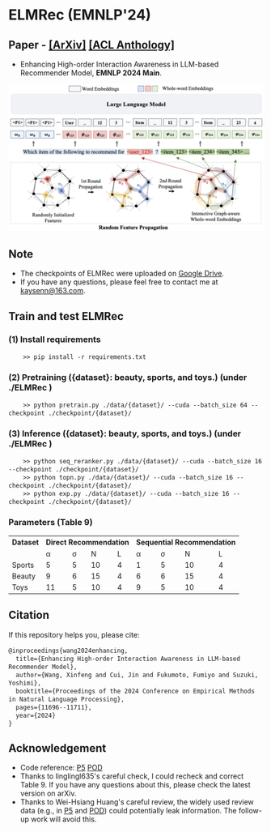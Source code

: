 # ELMRec (EMNLP'24)
## Paper - [[ArXiv]](https://arxiv.org/pdf/2409.19979) [[ACL Anthology]](https://aclanthology.org/2024.emnlp-main.653/)
- Enhancing High-order Interaction Awareness in LLM-based Recommender Model, **EMNLP 2024 Main**.

![LOGO](./build-resources/framework.png)


## Note
- The checkpoints of ELMRec were uploaded on [Google Drive](https://drive.google.com/drive/folders/131UDvFsUbJHr-G1um4XUNpMfvIJ54FMj?usp=sharing).
- If you have any questions, please feel free to contact me at kaysenn@163.com.


## Train and test ELMRec
### (1) Install requirements 
        >> pip install -r requirements.txt

### (2) Pretraining ({dataset}: beauty, sports, and toys.) (under ./ELMRec )
        >> python pretrain.py ./data/{dataset}/ --cuda --batch_size 64 --checkpoint ./checkpoint/{dataset}/

### (3) Inference ({dataset}: beauty, sports, and toys.) (under ./ELMRec )
        >> python seq_reranker.py ./data/{dataset}/ --cuda --batch_size 16 --checkpoint ./checkpoint/{dataset}/
        >> python topn.py ./data/{dataset}/ --cuda --batch_size 16 --checkpoint ./checkpoint/{dataset}/
        >> python exp.py ./data/{dataset}/ --cuda --batch_size 16 --checkpoint ./checkpoint/{dataset}/



### Parameters (Table 9)
<table>
  <tr>
    <th>Dataset</th>
    <th colspan="4">Direct Recommendation</th>
    <th colspan="4">Sequential Recommendation</th>
  </tr>
  <tr>
    <td></td>
    <td>α</td>
    <td>σ</td>
    <td>N</td>
    <td>L</td>
    <td>α</td>
    <td>σ</td>
    <td>N</td>
    <td>L</td>
  </tr>
  <tr>
    <td>Sports</td>
    <td>5</td>
    <td>5</td>
    <td>10</td>
    <td>4</td>
    <td>1</td>
    <td>5</td>
    <td>10</td>
    <td>4</td>
  </tr>
  <tr>
    <td>Beauty</td>
    <td>9</td>
    <td>6</td>
    <td>15</td>
    <td>4</td>
    <td>6</td>
    <td>6</td>
    <td>15</td>
    <td>4</td>
  </tr>
  <tr>
    <td>Toys</td>
    <td>11</td>
    <td>5</td>
    <td>10</td>
    <td>4</td>
    <td>9</td>
    <td>5</td>
    <td>10</td>
    <td>4</td>
  </tr>
</table>





## Citation
If this repository helps you, please cite:

    @inproceedings{wang2024enhancing,
      title={Enhancing High-order Interaction Awareness in LLM-based Recommender Model},
      author={Wang, Xinfeng and Cui, Jin and Fukumoto, Fumiyo and Suzuki, Yoshimi},
      booktitle={Proceedings of the 2024 Conference on Empirical Methods in Natural Language Processing},
      pages={11696--11711},
      year={2024}
    }



## Acknowledgement
- Code reference: [P5](https://github.com/jeykigung/P5) [POD](https://github.com/lileipisces/POD)
- Thanks to linglingl635's careful check, I could recheck and correct Table 9. If you have any questions about this, please check the latest version on arXiv.
- Thanks to Wei-Hsiang Huang's careful review, the widely used review data (e.g., in [P5](https://github.com/jeykigung/P5) and [POD](https://github.com/lileipisces/POD)) could potentially leak information. The follow-up work will avoid this.
